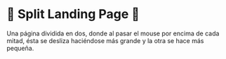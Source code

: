 # 🌟 Split Landing Page 🌟
Una página dividida en dos, donde al pasar el mouse por encima de cada mitad, ésta se desliza haciéndose más grande y la otra se hace más pequeña.
